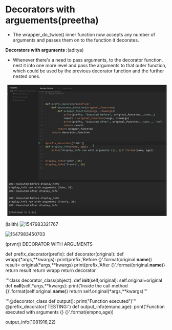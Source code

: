 # Decorators with arguements(preetha)
- The wrapper_do_twice() inner function now accepts any number of arguments and passes them on to the function it decorates.

**Decorators with arguments :**(aditya)

* Whenever there's a need to pass arguments, to the decorator function, nest it into one more level and pass the arguments to that outer function, which could be used by the previous decorator function and the further nested ones.

![decorators_args](images/decorators_args.PNG)  

(lalith)
![1547983321767](https://github.com/adityakuppa26/Python-Notes/blob/lalith_notes/images/1547983321767.png) 

![1547983450703](https://github.com/adityakuppa26/Python-Notes/blob/lalith_notes/images/1547983450703.png)

(prvnrj)
DECORATOR WITH ARGUMENTS

def prefix_decorator(prefix):
    def decorator(original):
        def wrapp(*args,**kwargs):
            print(prefix,'Before {}'.format(original.__name__))
            result= original(*args,**kwargs)
            print(prefix,'After {}'.format(original.__name__))
            return result
        return wrapp
    return decorator


'''class decorator_class(object):
    def __init__(self,original):
        self.original=original
    def __call__(self,*args,**kwargs):
        print('Inside the call method {}'.format(self.original.__name__))
        return self.original(*args,**kwargs)'''

'''@decorator_class
def output():
    print("Function executed")'''
@prefix_decorator('TESTING:')
def output_info(empno,age):
    print('Function executed with arguments {} {}'.format(empno,age))

output_info(1081916,22)

